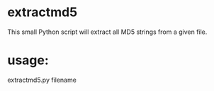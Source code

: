 extractmd5
==========
This small Python script will extract all MD5 strings from a given file.

usage:
======
extractmd5.py filename
